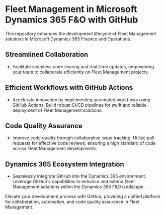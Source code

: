 # Fleet Management in Microsoft Dynamics 365 F&O with GitHub

This repository enhances the development lifecycle of Fleet Management solutions in Microsoft Dynamics 365 Finance and Operations.

## Streamlined Collaboration
- Facilitate seamless code sharing and real-time updates, empowering your team to collaborate efficiently on Fleet Management projects.

## Efficient Workflows with GitHub Actions
- Accelerate innovation by implementing automated workflows using GitHub Actions. Build robust CI/CD pipelines for swift and reliable deployment of Fleet Management solutions.

## Code Quality Assurance
- Improve code quality through collaborative issue tracking. Utilize pull requests for effective code reviews, ensuring a high standard of code across Fleet Management developments.

## Dynamics 365 Ecosystem Integration
- Seamlessly integrate GitHub into the Dynamics 365 environment. Leverage GitHub's capabilities to enhance and extend Fleet Management solutions within the Dynamics 365 F&O landscape.

Elevate your development process with GitHub, providing a unified platform for collaboration, automation, and code quality assurance in Fleet Management.
